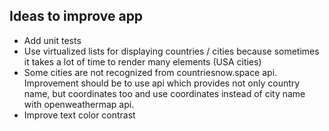 ## Ideas to improve app

- Add unit tests
- Use virtualized lists for displaying countries / cities because sometimes it takes a lot of time to render many elements (USA cities)
- Some cities are not recognized from countriesnow.space api. Improvement should be to use api which provides not only country name, but coordinates too and use coordinates instead of city name with openweathermap api.
- Improve text color contrast 